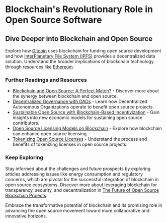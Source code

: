 # Blockchain's Revolutionary Role in Open Source Software

## Dive Deeper into Blockchain and Open Source

Explore how [Gitcoin](https://gitcoin.co/) uses blockchain for funding open source development and how [InterPlanetary File System (IPFS)](https://ipfs.io/) provides a decentralized data solution. Understand the broader implications of blockchain technology through resources like [Ethereum](https://ethereum.org/en/).

### Further Readings and Resources

- [Blockchain and Open Source: A Perfect Match?](https://opensource.com/article/19/9/blockchain-open-source) - Discover more about the synergy between blockchain and open source.
- [Decentralized Governance with DAOs](https://daotalk.org/) - Learn how Decentralized Autonomous Organizations operate to benefit open source projects.
- [Sustainable Open Source with Blockchain-Based Incentivization](https://www.coindesk.com/learn/unlocking-value-open-source-software-blockchain-incentives/) - Gain insights into new economic models for sustaining open source contributors.
- [Open Source Licensing Models on Blockchain](https://www.license-token.com/wiki/open-source-licensing-models-on-blockchain) - Explore how blockchain can enhance open source licensing.
- [Tokenizing Open Source Licenses](https://www.license-token.com/wiki/tokenizing-open-source-licenses) - Understand the process and benefits of tokenizing licenses in open source projects.

### Keep Exploring

Stay informed about the challenges and future prospects by exploring articles addressing issues like energy consumption and regulatory concerns, which are pivotal for the successful integration of blockchain in open source ecosystems. Discover more about leveraging blockchain for transparency, security, and decentralization in [The Future of Open Source Blockchain Projects](https://www.forbes.com/sites/forbestechcouncil/2021/07/23/the-future-of-open-source-in-a-blockchain-world/?sh=4a7f95163f51).

Embrace the transformative potential of blockchain and its promising role in advancing the open source movement toward more collaborative and innovative horizons.